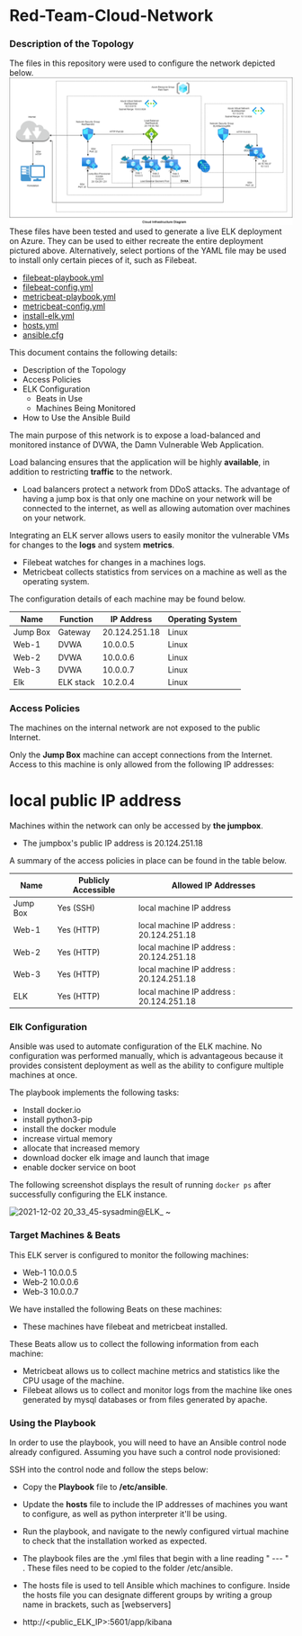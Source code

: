 # Red-Team-Cloud-Network
### Description of the Topology
The files in this repository were used to configure the network depicted below.
![TODO: Update the path with the name of your diagram](Diagrams/Cloud_Infrastructure_with_ELK_Stack.png)
These files have been tested and used to generate a live ELK deployment on Azure. They can be used to either recreate the entire deployment pictured above. Alternatively, select portions of the YAML file may be used to install only certain pieces of it, such as Filebeat.
  -  [filebeat-playbook.yml](Ansible/filebeat-playbook.yml) 
  -  [filebeat-config.yml](Ansible/filebeat-config.yml) 
  -  [metricbeat-playbook.yml](Ansible/metricbeat-playbook.yml) 
  -  [metricbeat-config.yml](Ansible/metricbeat-config.yml) 
  -  [install-elk.yml](Ansible/install-elk.yml) 
  -  [hosts.yml](Ansible/hosts.yml) 
  -  [ansible.cfg](Ansible/ansible.cfg) 

This document contains the following details:
- Description of the Topology
- Access Policies
- ELK Configuration
  - Beats in Use
  - Machines Being Monitored
- How to Use the Ansible Build

The main purpose of this network is to expose a load-balanced and monitored instance of DVWA, the Damn Vulnerable Web Application.

Load balancing ensures that the application will be highly __available__, in addition to restricting __traffic__ to the network.
- Load balancers protect a network from DDoS attacks.  The advantage of having a jump box is that only one machine on your network will be connected to the internet, as well as allowing automation over machines on your network. 

Integrating an ELK server allows users to easily monitor the vulnerable VMs for changes to the **logs** and system __metrics__.
- Filebeat watches for changes in a machines logs.
- Metricbeat collects statistics from services on a machine as well as the operating system.

The configuration details of each machine may be found below.

| Name     | Function  | IP Address    | Operating System |
| -------- | --------- | ------------- | ---------------- |
| Jump Box | Gateway   | 20.124.251.18 | Linux            |
| Web-1    | DVWA      | 10.0.0.5      | Linux            |
| Web-2    | DVWA      | 10.0.0.6      | Linux            |
| Web-3    | DVWA      | 10.0.0.7      | Linux            |
| Elk      | ELK stack | 10.2.0.4      | Linux            |

### Access Policies

The machines on the internal network are not exposed to the public Internet. 

Only the __Jump Box__ machine can accept connections from the Internet. Access to this machine is only allowed from the following IP addresses:
# local public IP address

Machines within the network can only be accessed by __the jumpbox__.

- The jumpbox's public IP address is 20.124.251.18

A summary of the access policies in place can be found in the table below.

| Name     | Publicly Accessible | Allowed IP Addresses                     |
| -------- | ------------------- | ---------------------------------------- |
| Jump Box | Yes (SSH)           | local machine IP address                 |
| Web-1    | Yes (HTTP)          | local machine IP address : 20.124.251.18 |
| Web-2    | Yes (HTTP)          | local machine IP address : 20.124.251.18 |
| Web-3    | Yes (HTTP)          | local machine IP address : 20.124.251.18 |
| ELK      | Yes (HTTP)          | local machine IP address : 20.124.251.18 |

### Elk Configuration

Ansible was used to automate configuration of the ELK machine. No configuration was performed manually, which is advantageous because it provides consistent deployment as well as the ability to configure multiple machines at once. 

The playbook implements the following tasks:
- Install docker.io
- install python3-pip
- install the docker module
- increase virtual memory
- allocate that increased memory
- download docker elk image and launch that image
- enable docker service on boot

The following screenshot displays the result of running `docker ps` after successfully configuring the ELK instance.

![2021-12-02 20_33_45-sysadmin@ELK_ ~](Images/2021-12-02%2020_33_45-sysadmin%40ELK_%20~.png)

### Target Machines & Beats
This ELK server is configured to monitor the following machines:
- Web-1 10.0.0.5
- Web-2 10.0.0.6
- Web-3 10.0.0.7

We have installed the following Beats on these machines:
- These machines have filebeat and metricbeat installed.

These Beats allow us to collect the following information from each machine:
- Metricbeat allows us to collect machine metrics and statistics like the CPU usage of the machine. 
- Filebeat allows us to collect and monitor logs from the machine like ones generated by mysql databases or from files generated by apache.

### Using the Playbook
In order to use the playbook, you will need to have an Ansible control node already configured. Assuming you have such a control node provisioned: 

SSH into the control node and follow the steps below:
- Copy the __Playbook__ file to __/etc/ansible__.
- Update the __hosts__ file to include the IP addresses of machines you want to configure, as well as python interpreter it'll be using. 
- Run the playbook, and navigate to the newly configured virtual machine to check that the installation worked as expected.



- The playbook files are the .yml files that begin with a line reading " --- " . These files need to be copied to the folder /etc/ansible.
- The hosts file is used to tell Ansible which machines to configure. Inside the hosts file you can designate  different groups by writing a group name in brackets, such as [webservers]
- http://<public_ELK_IP>:5601/app/kibana
